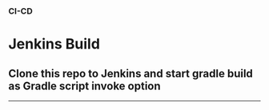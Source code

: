 ### CI-CD
# **Jenkins Build**
## Clone this repo to Jenkins and start gradle build as Gradle script invoke option
***
